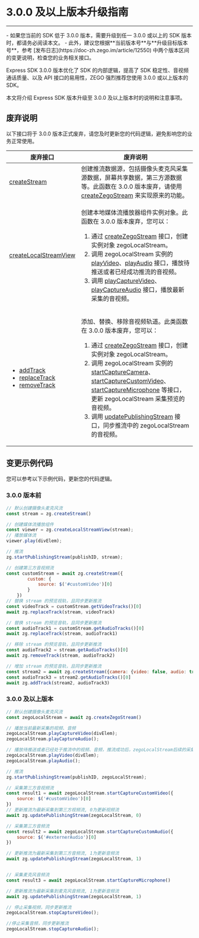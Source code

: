 # 3.0.0 及以上版本升级指南

- - -

<Warning title="注意">
- 如果您当前的 SDK 低于 3.0.0 版本，需要升级到任一 3.0.0 或以上的 SDK 版本时，都请务必阅读本文。
- 此外，建议您根据**当前版本号**与**升级目标版本号**，参考 [发布日志](https://doc-zh.zego.im/article/12550) 中两个版本区间的变更说明，检查您的业务相关接口。
</Warning>

Express SDK 3.0.0 版本优化了 SDK 的内部逻辑，提高了 SDK 稳定性、音视频通话质量、以及 API 接口的易用性，ZEGO 强烈推荐您使用 3.0.0 或以上版本的 SDK。

本文将介绍 Express SDK 版本升级至 3.0.0 及以上版本时的说明和注意事项。

## 废弃说明

以下接口将于 3.0.0 版本正式废弃，请您及时更新您的代码逻辑，避免影响您的业务正常使用。

|废弃接口| 废弃说明|
|--|--|
|[createStream](https://doc-zh.zego.im/article/api?doc=Express_Video_SDK_API~javascript_web~class~ZegoExpressEngine#create-stream) |创建推流数据源，包括摄像头麦克风采集源数据，屏幕共享数据，第三方源数据等。此函数在 3.0.0 版本废弃，请使用 [createZegoStream](https://doc-zh.zego.im/article/api?doc=Express_Video_SDK_API~javascript_web~class~ZegoExpressEngine#create-zego-stream) 来实现原来的功能。|
|[createLocalStreamView](https://doc-zh.zego.im/article/api?doc=Express_Video_SDK_API~javascript_web~class~ZegoExpressEngine#create-local-stream-view) |<p>创建本地媒体流播放器组件实例对象。此函数在 3.0.0 版本废弃，您可以：</p><ol><li>通过 [createZegoStream](https://doc-zh.zego.im/article/api?doc=Express_Video_SDK_API~javascript_web~class~ZegoExpressEngine#create-zego-stream) 接口，创建实例对象 zegoLocalStream。</li><li>调用 zegoLocalStream 实例的 [playVideo](https://doc-zh.zego.im/article/api?doc=Express_Video_SDK_API~javascript_web~class~ZegoStreamView#play-video)、[playAudio](https://doc-zh.zego.im/article/api?doc=Express_Video_SDK_API~javascript_web~class~ZegoStreamView#play-audio) 接口，播放待推送或者已经成功推流的音视频。</li><li>调用 [playCaptureVideo](https://doc-zh.zego.im/article/api?doc=Express_Video_SDK_API~javascript_web~class~ZegoLocalStream#play-capture-video)、[playCaptureAudio](https://doc-zh.zego.im/article/api?doc=Express_Video_SDK_API~javascript_web~class~ZegoLocalStream#play-capture-audio) 接口，播放最新采集的音视频。</li></ol>|
|<ul><li>[addTrack](https://doc-zh.zego.im/article/api?doc=Express_Video_SDK_API~javascript_web~class~ZegoExpressEngine#add-track)</li><li>[replaceTrack](https://doc-zh.zego.im/article/api?doc=Express_Video_SDK_API~javascript_web~class~ZegoExpressEngine#replace-track)</li><li>[removeTrack](https://doc-zh.zego.im/article/api?doc=Express_Video_SDK_API~javascript_web~class~ZegoExpressEngine#remove-track)</li></ul>|<p>添加、替换、移除音视频轨道。此类函数在 3.0.0 版本废弃，您可以：</p><ol><li>通过 [createZegoStream](https://doc-zh.zego.im/article/api?doc=Express_Video_SDK_API~javascript_web~class~ZegoExpressEngine#create-zego-stream) 接口，创建实例对象 zegoLocalStream。</li><li>调用 zegoLocalStream 实例的 [startCaptureCamera](https://doc-zh.zego.im/article/api?doc=Express_Video_SDK_API~javascript_web~class~ZegoLocalStream#start-capture-camera)、[startCaptureCustomVideo](https://doc-zh.zego.im/article/api?doc=Express_Video_SDK_API~javascript_web~class~ZegoLocalStream#start-capture-custom-video)、[startCaptureMicrophone](https://doc-zh.zego.im/article/api?doc=Express_Video_SDK_API~javascript_web~class~ZegoLocalStream#start-capture-microphone) 等接口，更新 zegoLocalStream 采集预览的音视频。</li><li>调用 [updatePublishingStream](https://doc-zh.zego.im/article/api?doc=Express_Video_SDK_API~javascript_web~class~ZegoExpressEngine#update-publishing-stream) 接口，同步推流中的 zegoLocalStream 的音视频。</li></ol>|


## 变更示例代码

您可以参考以下示例代码，更新您的代码逻辑。

### 3.0.0 版本前

```js
// 默认创建摄像头麦克风流
const stream = zg.createStream()

// 创建媒体流播放组件
const viewer = zg.createLocalStreamView(stream);
// 播放媒体流
viewer.play(divElem);

// 推流
zg.startPublishingStream(publishID, stream);

// 创建第三方音视频流
const customStream = await zg.createStream({
        custom: {
            source: $('#customVideo')[0]
        }
    })
// 替换 stream 的预览视轨，且同步更新推流
const videoTrack = customStream.getVideoTracks()[0]
await zg.replaceTrack(stream, videoTrack)

// 替换 stream 的预览音轨，且同步更新推流
const audioTrack1 = customStream.getAudioTracks()[0]
await zg.replaceTrack(stream, audioTrack1)

// 移除 stream 的预览音轨，且同步更新推流
const audioTrack2 = stream.getAudioTracks()[0]
await zg.removeTrack(stream, audioTrack2)

// 增加 stream 的预览音轨，且同步更新推流
const stream2 = await zg.createStream({camera: {video: false, audio: true}});
const audioTrack3 = stream2.getAudioTracks()[0]
await zg.addTrack(stream2, audioTrack3)
```

### 3.0.0 及以上版本

```js
// 默认创建摄像头麦克风流
const zegoLocalStream = await zg.createZegoStream()

// 播放当前最新采集的视频、音频
zegoLocalStream.playCaptureVideo(divElem);
zegoLocalStream.playCaptureAudio();

// 播放待推送或者已经处于推流中的视频、音频，推流成功后，zegoLocalStream后续的采集不会同步更新到推流，更新需要调用updatePublishingStream
zegoLocalStream.playVideo(divElem);
zegoLocalStream.playAudio();

// 推流
zg.startPublishingStream(publishID, zegoLocalStream);

// 采集第三方音视频流
const result1 = await zegoLocalStream.startCaptureCustomVideo({
    source: $('#customVideo')[0]
})
// 更新推流为最新采集到第三方视频流, 0为更新视频流
await zg.updatePublishingStream(zegoLocalStream, 0)

// 采集第三方音频流
const result2 = await zegoLocalStream.startCaptureCustomAudio({
    source: $('#externerAudio')[0]
})

// 更新推流为最新采集到第三方音频流, 1为更新音频流
await zg.updatePublishingStream(zegoLocalStream, 1)


// 采集麦克风音频流
const result3 = await zegoLocalStream.startCaptureMicrophone()

// 更新推流为最新采集到麦克风音频流, 1为更新音频流
await zg.updatePublishingStream(zegoLocalStream, 1)

// 停止采集视频，同步更新推流
zegoLocalStream.stopCaptureVideo();

//停止采集音频，同步更新推流
zegoLocalStream.stopCaptureAudio();
```
